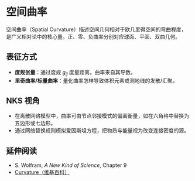 # 空间曲率

空间曲率（Spatial Curvature）描述空间几何相对于欧几里得空间的弯曲程度，是广义相对论中的核心量。正、零、负曲率分别对应球面、平面、双曲几何。

## 表征方式
- **度规张量**：通过度规 $g_{ij}$ 度量距离，曲率来自其导数。
- **里奇曲率/标量曲率**：量化曲率怎样导致体积元素或测地线的发散/汇聚。

## NKS 视角
- 在离散网络模型中，曲率可由节点邻接模式的偏离衡量，如在六角格中替换为五边形或七边形。
- 通过网络替换规则模拟爱因斯坦方程，把物质与能量视为改变连接密度的源。

## 延伸阅读
- S. Wolfram, *A New Kind of Science*, Chapter 9
- [Curvature（维基百科）](https://en.wikipedia.org/wiki/Curvature)

